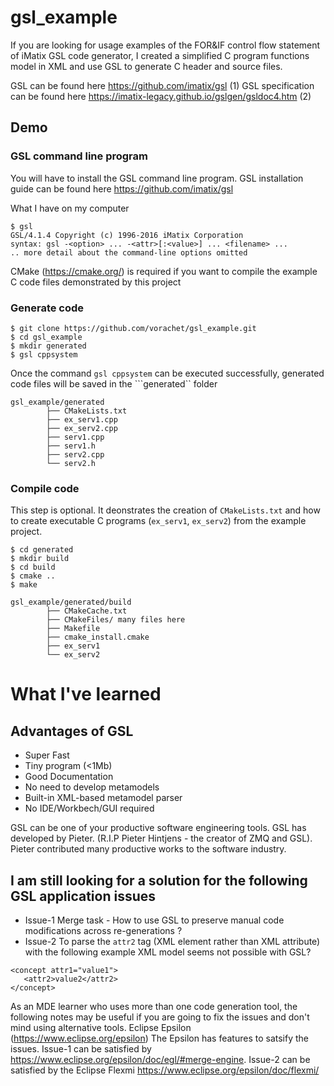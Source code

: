 # gsl_example

If you are looking for usage examples of the FOR&IF control flow statement of iMatix GSL code generator, I created a simplified C program functions model in XML and use GSL to generate C header and source files. 

GSL can be found here https://github.com/imatix/gsl  (1)
GSL specification can be found here https://imatix-legacy.github.io/gslgen/gsldoc4.htm (2)


## Demo

### GSL command line program
You will have to install the GSL command line program. GSL installation guide can be found here https://github.com/imatix/gsl 

What I have on my computer
```
$ gsl
GSL/4.1.4 Copyright (c) 1996-2016 iMatix Corporation
syntax: gsl -<option> ... -<attr>[:<value>] ... <filename> ...
.. more detail about the command-line options omitted  
```

CMake (https://cmake.org/) is required if you want to compile the example C code files demonstrated by this project

### Generate code
```
$ git clone https://github.com/vorachet/gsl_example.git
$ cd gsl_example
$ mkdir generated
$ gsl cppsystem
```

Once the command ```gsl cppsystem``` can be executed successfully, generated code files will be saved in the ```generated`` folder

```
gsl_example/generated
        ├── CMakeLists.txt
        ├── ex_serv1.cpp
        ├── ex_serv2.cpp
        ├── serv1.cpp
        ├── serv1.h
        ├── serv2.cpp
        └── serv2.h
```

### Compile code
This step is optional. It deonstrates the creation of ```CMakeLists.txt``` and how to create executable C programs (```ex_serv1```, ```ex_serv2```) from the example project.
```
$ cd generated
$ mkdir build
$ cd build
$ cmake ..
$ make
```

```
gsl_example/generated/build
        ├── CMakeCache.txt
        ├── CMakeFiles/ many files here
        ├── Makefile
        ├── cmake_install.cmake
        ├── ex_serv1
        └── ex_serv2
```
# What I've learned

## Advantages of GSL
- Super Fast
- Tiny program (<1Mb)
- Good Documentation 
- No need to develop metamodels
- Built-in XML-based metamodel parser
- No IDE/Workbech/GUI required 

GSL can be one of your productive software engineering tools. GSL has developed by Pieter. (R.I.P Pieter Hintjens - the creator of ZMQ and GSL). Pieter contributed many productive works to the software industry.

## I am still looking for a solution for the following GSL application issues

- Issue-1 Merge task - How to use GSL to preserve manual code modifications across re-generations ?
- Issue-2 To parse the ``attr2`` tag (XML element rather than XML attribute) with the following example XML model seems not possible with GSL? 
```
<concept attr1="value1">
   <attr2>value2</attr2>
</concept>
```

As an MDE learner who uses more than one code generation tool, the following notes may be useful if you are going to fix the issues and don't mind using alternative tools. Eclipse Epsilon (https://www.eclipse.org/epsilon) The Epsilon has features to satsify the issues. Issue-1 can be satisfied by https://www.eclipse.org/epsilon/doc/egl/#merge-engine. Issue-2 can be satisfied by the Eclipse Flexmi https://www.eclipse.org/epsilon/doc/flexmi/
